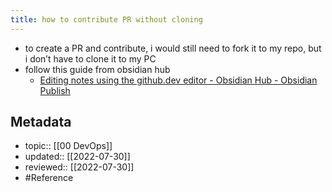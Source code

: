 ```yaml
---
title: how to contribute PR without cloning
---
```


- to create a PR and contribute, i would still need to fork it to my repo, but i don’t have to clone it to my PC
- follow this guide from obsidian hub
	- [Editing notes using the github.dev editor - Obsidian Hub - Obsidian Publish](https://publish.obsidian.md/hub/Editing+notes+using+the+github.dev+editor)

## Metadata
- topic:: [[00 DevOps]]
- updated:: [[2022-07-30]]
- reviewed:: [[2022-07-30]]
- #Reference 